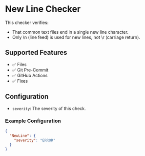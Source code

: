 # New Line Checker

This checker verifies:

- That common text files end in a single new line character.
- Only \n (line feed) is used for new lines, not \r (carriage return).

## Supported Features

- ✅ Files
- ✅ Git Pre-Commit
- ✅ GitHub Actions
- ✅ Fixes

## Configuration

- `severity`: The severity of this check.

### Example Configuration

```json
{
  "NewLine": {
    "severity": "ERROR"
  }
}
```
